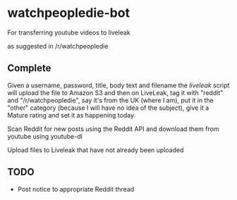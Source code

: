 watchpeopledie-bot
==================

For transferring youtube videos to liveleak

as suggested in /r/watchpeopledie

Complete
--------

Given a username, password, title, body text and filename the *liveleak* script will upload the file to Amazon S3 and then on LiveLeak, tag it with "reddit" and "/r/watchpeopledie", say it's from the UK (where I am), put it in the "other" category (because I will have no idea of the subject), give it a Mature rating and set it as happening today.

Scan Reddit for new posts using the Reddit API and download them from youtube using youtube-dl

Upload files to Liveleak that have not already been uploaded

TODO
----

* Post notice to appropriate Reddit thread

